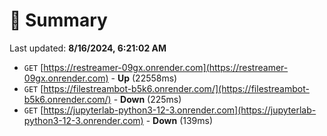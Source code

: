 # 📖 Summary
Last updated: **8/16/2024, 6:21:02 AM**

- `GET` [https://restreamer-09gx.onrender.com](https://restreamer-09gx.onrender.com) - **Up** (22558ms)
- `GET` [https://filestreambot-b5k6.onrender.com/](https://filestreambot-b5k6.onrender.com/) - **Down** (225ms)
- `GET` [https://jupyterlab-python3-12-3.onrender.com](https://jupyterlab-python3-12-3.onrender.com) - **Down** (139ms)
